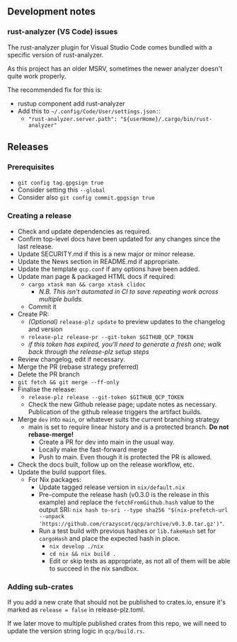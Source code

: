 ## Development notes

### rust-analyzer (VS Code) issues

The rust-analyzer plugin for Visual Studio Code comes bundled with a specific version of rust-analyzer.

As this project has an older MSRV, sometimes the newer analyzer doesn't quite work properly.

The recommended fix for this is:

- rustup component add rust-analyzer
- Add this to `~/.config/Code/User/settings.json:`:
  - `"rust-analyzer.server.path": "${userHome}/.cargo/bin/rust-analyzer"`

## Releases

### Prerequisites

- `git config tag.gpgsign true`
- Consider setting this `--global`
- Consider also `git config commit.gpgsign true`

### Creating a release

- Check and update dependencies as required.
- Confirm top-level docs have been updated for any changes since the last release.
- Update SECURITY.md if this is a new major or minor release.
- Update the News section in README.md if appropriate.
- Update the template `qcp.conf` if any options have been added.
- Update man page & packaged HTML docs if required:
  - `cargo xtask man && cargo xtask clidoc`
    - _N.B. This isn't automated in CI to save repeating work across multiple builds._
  - Commit it
- Create PR:
  - _(Optional)_ `release-plz update` to preview updates to the changelog and version
  - `release-plz release-pr --git-token $GITHUB_QCP_TOKEN`
  - _if this token has expired, you'll need to generate a fresh one; walk back through the release-plz setup steps_
- Review changelog, edit if necessary.
- Merge the PR (rebase strategy preferred)
- Delete the PR branch
- `git fetch && git merge --ff-only`
- Finalise the release:
  - `release-plz release --git-token $GITHUB_QCP_TOKEN`
  - Check the new Github release page; update notes as necessary. Publication of the github release triggers the artifact builds.
- Merge `dev` into `main`, or whatever suits the current branching strategy
  - main is set to require linear history and is a protected branch. **Do not rebase-merge!**
    - Create a PR for dev into main in the usual way.
    - Locally make the fast-forward merge
    - Push to main. Even though it is protected the PR is allowed.
- Check the docs built, follow up on the release workflow, etc.
- Update the build support files.
  - For Nix packages:
    - Update tagged release version in `nix/default.nix`
    - Pre-compute the release hash (v0.3.0 is the release in this example) and replace the `fetchFromGithub.hash` value to the output SRI: `nix hash to-sri --type sha256 "$(nix-prefetch-url --unpack 'https://github.com/crazyscot/qcp/archive/v0.3.0.tar.gz')"`.
    - Run a test build with previous hashes or `lib.fakeHash` set for `cargoHash` and place the expected hash in place.
      - `nix develop ./nix`
      - `cd nix && nix build .`
      - Edit or skip tests as appropriate, as not all of them will be able to succeed in the nix sandbox.

### Adding sub-crates

If you add a new crate that should not be published to crates.io, ensure it's marked
as `release = false` in release-plz.toml.

If we later move to multiple published crates from this repo, we will need to update
the version string logic in `qcp/build.rs`.
